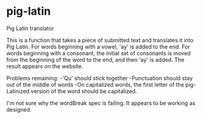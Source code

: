 pig-latin
=========

Pig Latin translator

This is a function that takes a piece of submitted text and translates it into Pig Latin. For words beginning with a vowel, 'ay' is added to the end. For words beginning with a consonant, the initial set of consonants is moved from the beginning of the word to the end, and then 'ay' is added. The result appears on the website.

Problems remaining:
-'Qu' should stick together
-Punctuation should stay out of the middle of words
-On capitalized words, the first letter of the pig-Latinized version of the word should be capitalized.

I'm not sure why the wordBreak spec is failing. It appears to be working as designed.
